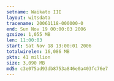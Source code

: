 ```yaml
---
setname: Waikato III
layout: witsdata
tracename: 20061118-000000-0
end: Sun Nov 19 00:00:03 2006
gzsize: 1,055 MB
len: 11:00:03
start: Sat Nov 18 13:00:01 2006
totalwirelen: 16,086 MB
pkts: 41 million
size: 3,090 MB
md5: c3e075ad93db8753a846e0a403fc76e7
---
```

